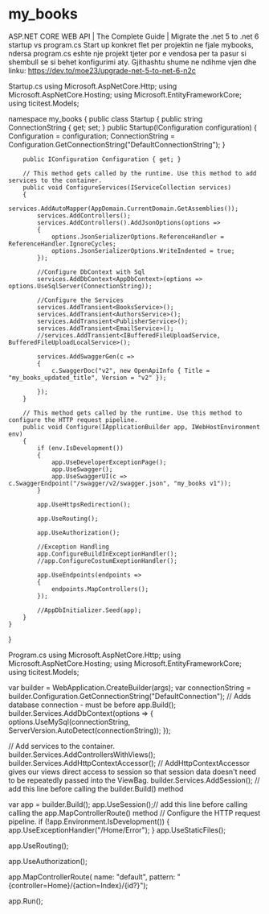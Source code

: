 # my_books
ASP.NET CORE WEB API | The Complete Guide | 
Migrate the .net 5 to .net 6
startup vs program.cs
Start up konkret flet per projektin ne fjale mybooks, ndersa program.cs eshte nje projekt tjeter por e vendosa per ta pasur si shembull se si behet konfigurimi aty.
Gjithashtu shume ne ndihme vjen dhe linku: https://dev.to/moe23/upgrade-net-5-to-net-6-n2c


Startup.cs
using Microsoft.AspNetCore.Http;
using Microsoft.AspNetCore.Hosting;
using Microsoft.EntityFrameworkCore;
using ticitest.Models;

namespace my_books
{
    public class Startup
    {
        public string ConnectionString { get; set; }
        public Startup(IConfiguration configuration)
        {
            Configuration = configuration;
            ConnectionString = Configuration.GetConnectionString("DefaultConnectionString");
        }

        public IConfiguration Configuration { get; }

        // This method gets called by the runtime. Use this method to add services to the container.
        public void ConfigureServices(IServiceCollection services)
        {
            services.AddAutoMapper(AppDomain.CurrentDomain.GetAssemblies());
            services.AddControllers();
            services.AddControllers().AddJsonOptions(options =>
            {
                options.JsonSerializerOptions.ReferenceHandler = ReferenceHandler.IgnoreCycles;
                options.JsonSerializerOptions.WriteIndented = true;
            });

            //Configure DbContext with Sql
            services.AddDbContext<AppDbContext>(options => options.UseSqlServer(ConnectionString));

            //Configure the Services
            services.AddTransient<BooksService>();
            services.AddTransient<AuthorsService>();
            services.AddTransient<PublisherService>();
            services.AddTransient<EmailService>();
            //services.AddTransient<IBufferedFileUploadService, BufferedFileUploadLocalService>();

            services.AddSwaggerGen(c =>
            {
                c.SwaggerDoc("v2", new OpenApiInfo { Title = "my_books_updated_title", Version = "v2" });
               
            });
        }

        // This method gets called by the runtime. Use this method to configure the HTTP request pipeline.
        public void Configure(IApplicationBuilder app, IWebHostEnvironment env)
        {
            if (env.IsDevelopment())
            {
                app.UseDeveloperExceptionPage();
                app.UseSwagger();
                app.UseSwaggerUI(c => c.SwaggerEndpoint("/swagger/v2/swagger.json", "my_books v1"));
            }

            app.UseHttpsRedirection();

            app.UseRouting();

            app.UseAuthorization();

            //Exception Handling
            app.ConfigureBuildInExceptionHandler();
            //app.ConfigureCostumExeptionHandler();

            app.UseEndpoints(endpoints =>
            {
                endpoints.MapControllers();
            });

            //AppDbInitializer.Seed(app);
        }
    }
}


Program.cs
using Microsoft.AspNetCore.Http;
using Microsoft.AspNetCore.Hosting;
using Microsoft.EntityFrameworkCore;
using ticitest.Models;

var builder = WebApplication.CreateBuilder(args);
var connectionString = builder.Configuration.GetConnectionString("DefaultConnection");
// Adds database connection - must be before app.Build();
builder.Services.AddDbContext<MyContext>(options =>
{
    options.UseMySql(connectionString, ServerVersion.AutoDetect(connectionString));
});

// Add services to the container.
builder.Services.AddControllersWithViews();
builder.Services.AddHttpContextAccessor();  // AddHttpContextAccessor gives our views direct access to session so that session data doesn't need to be repeatedly passed into the ViewBag.
builder.Services.AddSession();  // add this line before calling the builder.Build() method

var app = builder.Build();
app.UseSession();// add this line before calling calling the app.MapControllerRoute() method
// Configure the HTTP request pipeline.
if (!app.Environment.IsDevelopment())
{
    app.UseExceptionHandler("/Home/Error");
}
app.UseStaticFiles();

app.UseRouting();

app.UseAuthorization();

app.MapControllerRoute(
    name: "default",
    pattern: "{controller=Home}/{action=Index}/{id?}");

app.Run();

